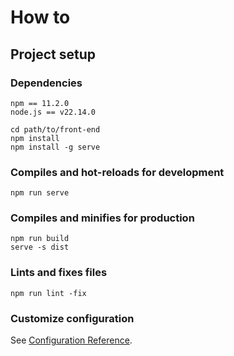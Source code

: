 # How to

## Project setup

### Dependencies
```
npm == 11.2.0
node.js == v22.14.0
```

```
cd path/to/front-end
npm install
npm install -g serve
```

### Compiles and hot-reloads for development
```
npm run serve
```

### Compiles and minifies for production
```
npm run build
serve -s dist
```

### Lints and fixes files
```
npm run lint -fix
```

### Customize configuration
See [Configuration Reference](https://cli.vuejs.org/config/).
